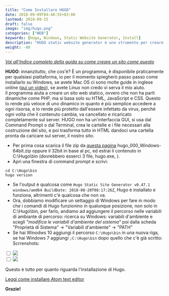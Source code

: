 ```yaml
---
title: "Come Installare HUGO"
date: 2018-09-09T04:48:55+03:00
lastmod: 2018-09-15
draft: false
image: "img/hugo.png"
categories: ["WEB"]
keywords: [Hugo, Windows, Static Website Generator, Install]
description: "HUGO static website generator è uno strumento per creare appunto siti web statici, questa guida spiega passo passo come installarlo su un computer Windows"
weight: -40
---
```

*[Vai all'Indice completo della guida su come creare un sito come questo](/post/come-costruire-questo-blog-a-costo-zero-indice/)*  

**HUGO**: innanzitutto, che cos'è? È un programma, è disponibile praticamente per qualsiasi piattaforma, io per il momento spiegherò passo passo come installarlo su Windows, se avete Mac OS ci sono molte guide in inglese online (<a href="https://www.youtube.com/watch?v=WvhCGlLcrF8" target="&#95;blank">qui un video</a>), se avete Linux non credo vi serva il mio aiuto.  
Il programma aiuta a creare un sito web statico, ovvero che non ha parti dinamiche come PHP, ma si basa solo su HTML, JavaScript e CSS. Questo lo rende più veloce di uno dinamico in quanto è più semplice accedere a ogni risorsa, e lo rende più protetto dall'essere infettato da virus, perché ogni volta che il contenuto cambia, va cancellato e ricaricato completamente sul server. HUGO non ha un'interfaccia GUI, si usa dal Command Prompt o dal Terminal, crea le cartelle e i file necessari alla costruzione del sito, e poi trasforma tutto in HTML dandoci una cartella pronta da caricare sul server, il nostro sito.

* Per prima cosa scarica il file zip da <a href="https://github.com/gohugoio/hugo/releases" target="&#95;blank">questa pagina</a> hugo_000_Windows-64bit.zip oppure il 32bit in base al pc, ed estrai il contenuto in C:\Hugo\bin (dovrebbero esserci 3 file, hugo.exe, ).  
* Apri una finestra di command prompt e scrivi:  

`cd C:\Hugo\bin`   
`hugo version`

* Se l'output è qualcosa come `Hugo Static Site Generator v0.47.1 windows/amd64 BuildDate: 2018-08-20T08:17:26Z`, Hugo è installato e funziona, altrimenti c'è qualcosa che non va.  
* Ora, dobbiamo modificare un settaggio di Windows per fare in modo che i comandi di Hugo funzionino in qualunque posizione, non solo in C:\Hugo\bin, per farlo, andiamo ad aggiungere il percorso nelle variabili di ambiante di percorso: ricerca su Windows: variabili d'ambiente e scegli *"modifica le variabili d'ambiente del sistema"* poi dalla scheda "Proprietà di Sistema" -> "Variabili d'ambiente" -> "PATH"
* Se hai Winodws 10 aggiungi il percorso `C:\Hugo\bin` in una nuova riga, se hai Windows 7 aggiungi `;C:\Hugo\bin` dopo quello che c'è già scritto:  
Scrrenshots:  

<div class="container">
  <input type="checkbox" id="zoomCheck">
  <label for="zoomCheck">
    <img src="/img/win7variables.JPG">
  </label>
</div>

<div class="container">
  <input type="checkbox" id="zoomCheckCheck">
  <label for="zoomCheckCheck">
    <img src="/img/win10variables.JPG">
  </label>
</div>

Questo è tutto per quanto riguarda l'installazione di Hugo.  

[Leggi come installare Atom text editor](/post/come-installare-atom-text-editor)

**Grazie!**
